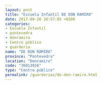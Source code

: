 ```yaml
---
layout: post
title: "Escuela Infantil DE DON RAMIRO"
date: 2017-09-20 20:57:05 +0200
categories:
- Escuela Infantil
- pontevedra
- donramiro
- Centro público
- guarderia
name: "DE DON RAMIRO"
province: "Pontevedra"
location: "Donramiro"
code: "36013916"
type: "Centro público"
permalink: /guarderias/de-don-ramiro.html
---
```

